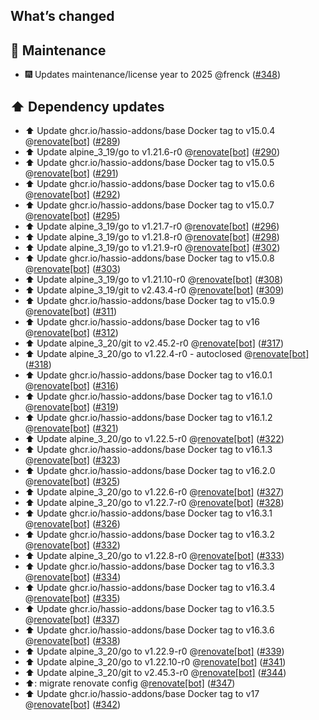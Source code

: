 ## What’s changed

## 🧰 Maintenance

- 🎆 Updates maintenance/license year to 2025 @frenck ([#348](https://github.com/hassio-addons/addon-wireguard/pull/348))

## ⬆️ Dependency updates

- ⬆️ Update ghcr.io/hassio-addons/base Docker tag to v15.0.4 @[renovate[bot]](https://github.com/apps/renovate) ([#289](https://github.com/hassio-addons/addon-wireguard/pull/289))
- ⬆️ Update alpine_3_19/go to v1.21.6-r0 @[renovate[bot]](https://github.com/apps/renovate) ([#290](https://github.com/hassio-addons/addon-wireguard/pull/290))
- ⬆️ Update ghcr.io/hassio-addons/base Docker tag to v15.0.5 @[renovate[bot]](https://github.com/apps/renovate) ([#291](https://github.com/hassio-addons/addon-wireguard/pull/291))
- ⬆️ Update ghcr.io/hassio-addons/base Docker tag to v15.0.6 @[renovate[bot]](https://github.com/apps/renovate) ([#292](https://github.com/hassio-addons/addon-wireguard/pull/292))
- ⬆️ Update ghcr.io/hassio-addons/base Docker tag to v15.0.7 @[renovate[bot]](https://github.com/apps/renovate) ([#295](https://github.com/hassio-addons/addon-wireguard/pull/295))
- ⬆️ Update alpine_3_19/go to v1.21.7-r0 @[renovate[bot]](https://github.com/apps/renovate) ([#296](https://github.com/hassio-addons/addon-wireguard/pull/296))
- ⬆️ Update alpine_3_19/go to v1.21.8-r0 @[renovate[bot]](https://github.com/apps/renovate) ([#298](https://github.com/hassio-addons/addon-wireguard/pull/298))
- ⬆️ Update alpine_3_19/go to v1.21.9-r0 @[renovate[bot]](https://github.com/apps/renovate) ([#302](https://github.com/hassio-addons/addon-wireguard/pull/302))
- ⬆️ Update ghcr.io/hassio-addons/base Docker tag to v15.0.8 @[renovate[bot]](https://github.com/apps/renovate) ([#303](https://github.com/hassio-addons/addon-wireguard/pull/303))
- ⬆️ Update alpine_3_19/go to v1.21.10-r0 @[renovate[bot]](https://github.com/apps/renovate) ([#308](https://github.com/hassio-addons/addon-wireguard/pull/308))
- ⬆️ Update alpine_3_19/git to v2.43.4-r0 @[renovate[bot]](https://github.com/apps/renovate) ([#309](https://github.com/hassio-addons/addon-wireguard/pull/309))
- ⬆️ Update ghcr.io/hassio-addons/base Docker tag to v15.0.9 @[renovate[bot]](https://github.com/apps/renovate) ([#311](https://github.com/hassio-addons/addon-wireguard/pull/311))
- ⬆️ Update ghcr.io/hassio-addons/base Docker tag to v16 @[renovate[bot]](https://github.com/apps/renovate) ([#312](https://github.com/hassio-addons/addon-wireguard/pull/312))
- ⬆️ Update alpine_3_20/git to v2.45.2-r0 @[renovate[bot]](https://github.com/apps/renovate) ([#317](https://github.com/hassio-addons/addon-wireguard/pull/317))
- ⬆️ Update alpine_3_20/go to v1.22.4-r0 - autoclosed @[renovate[bot]](https://github.com/apps/renovate) ([#318](https://github.com/hassio-addons/addon-wireguard/pull/318))
- ⬆️ Update ghcr.io/hassio-addons/base Docker tag to v16.0.1 @[renovate[bot]](https://github.com/apps/renovate) ([#316](https://github.com/hassio-addons/addon-wireguard/pull/316))
- ⬆️ Update ghcr.io/hassio-addons/base Docker tag to v16.1.0 @[renovate[bot]](https://github.com/apps/renovate) ([#319](https://github.com/hassio-addons/addon-wireguard/pull/319))
- ⬆️ Update ghcr.io/hassio-addons/base Docker tag to v16.1.2 @[renovate[bot]](https://github.com/apps/renovate) ([#321](https://github.com/hassio-addons/addon-wireguard/pull/321))
- ⬆️ Update alpine_3_20/go to v1.22.5-r0 @[renovate[bot]](https://github.com/apps/renovate) ([#322](https://github.com/hassio-addons/addon-wireguard/pull/322))
- ⬆️ Update ghcr.io/hassio-addons/base Docker tag to v16.1.3 @[renovate[bot]](https://github.com/apps/renovate) ([#323](https://github.com/hassio-addons/addon-wireguard/pull/323))
- ⬆️ Update ghcr.io/hassio-addons/base Docker tag to v16.2.0 @[renovate[bot]](https://github.com/apps/renovate) ([#325](https://github.com/hassio-addons/addon-wireguard/pull/325))
- ⬆️ Update alpine_3_20/go to v1.22.6-r0 @[renovate[bot]](https://github.com/apps/renovate) ([#327](https://github.com/hassio-addons/addon-wireguard/pull/327))
- ⬆️ Update alpine_3_20/go to v1.22.7-r0 @[renovate[bot]](https://github.com/apps/renovate) ([#328](https://github.com/hassio-addons/addon-wireguard/pull/328))
- ⬆️ Update ghcr.io/hassio-addons/base Docker tag to v16.3.1 @[renovate[bot]](https://github.com/apps/renovate) ([#326](https://github.com/hassio-addons/addon-wireguard/pull/326))
- ⬆️ Update ghcr.io/hassio-addons/base Docker tag to v16.3.2 @[renovate[bot]](https://github.com/apps/renovate) ([#332](https://github.com/hassio-addons/addon-wireguard/pull/332))
- ⬆️ Update alpine_3_20/go to v1.22.8-r0 @[renovate[bot]](https://github.com/apps/renovate) ([#333](https://github.com/hassio-addons/addon-wireguard/pull/333))
- ⬆️ Update ghcr.io/hassio-addons/base Docker tag to v16.3.3 @[renovate[bot]](https://github.com/apps/renovate) ([#334](https://github.com/hassio-addons/addon-wireguard/pull/334))
- ⬆️ Update ghcr.io/hassio-addons/base Docker tag to v16.3.4 @[renovate[bot]](https://github.com/apps/renovate) ([#335](https://github.com/hassio-addons/addon-wireguard/pull/335))
- ⬆️ Update ghcr.io/hassio-addons/base Docker tag to v16.3.5 @[renovate[bot]](https://github.com/apps/renovate) ([#337](https://github.com/hassio-addons/addon-wireguard/pull/337))
- ⬆️ Update ghcr.io/hassio-addons/base Docker tag to v16.3.6 @[renovate[bot]](https://github.com/apps/renovate) ([#338](https://github.com/hassio-addons/addon-wireguard/pull/338))
- ⬆️ Update alpine_3_20/go to v1.22.9-r0 @[renovate[bot]](https://github.com/apps/renovate) ([#339](https://github.com/hassio-addons/addon-wireguard/pull/339))
- ⬆️ Update alpine_3_20/go to v1.22.10-r0 @[renovate[bot]](https://github.com/apps/renovate) ([#341](https://github.com/hassio-addons/addon-wireguard/pull/341))
- ⬆️ Update alpine_3_20/git to v2.45.3-r0 @[renovate[bot]](https://github.com/apps/renovate) ([#344](https://github.com/hassio-addons/addon-wireguard/pull/344))
- ⬆️: migrate renovate config @[renovate[bot]](https://github.com/apps/renovate) ([#347](https://github.com/hassio-addons/addon-wireguard/pull/347))
- ⬆️ Update ghcr.io/hassio-addons/base Docker tag to v17 @[renovate[bot]](https://github.com/apps/renovate) ([#342](https://github.com/hassio-addons/addon-wireguard/pull/342))
